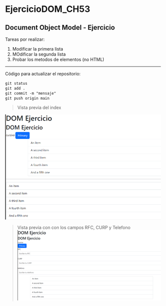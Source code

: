# EjercicioDOM_CH53
## Document Object Model - Ejercicio

Tareas por realizar:

1. Modificar la primera lista
2. MOdificar la segunda lista
3. Probar los metodos de elementos (no HTML)

---

Código para actualizar el repositorio:
```
git status
git add .
git commit -m "mensaje"
git push origin main
```

>Vista previa del index

![index](https://raw.githubusercontent.com/HaroldGR27/EjercicioDOM_CH53/refs/heads/main/images/index.jpg)

>Vista previa con con los campos RFC, CURP y Telefono
![campo](https://raw.githubusercontent.com/HaroldGR27/EjercicioDOM_CH53/refs/heads/main/images/campos.png)